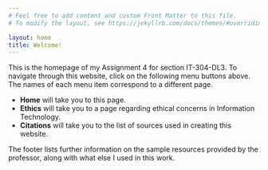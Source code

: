 ```yaml
---
# Feel free to add content and custom Front Matter to this file.
# To modify the layout, see https://jekyllrb.com/docs/themes/#overriding-theme-defaults

layout: home
title: Welcome!
---
```


This is the homepage of my Assignment 4 for section IT-304-DL3. To navigate through this website, click on the following menu buttons above.
The names of each menu item correspond to a different page.

- **Home** will take you to this page.
- **Ethics** will take you to a page regarding ethical concerns in Information Technology.
- **Citations** will take you to the list of sources used in creating this website.

The footer lists further information on the sample resources provided by the professor, along with what else I used in this work.